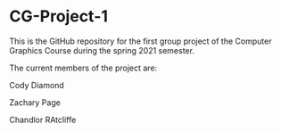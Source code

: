 # CG-Project-1
This is the GitHub repository for the first group project of the Computer Graphics Course during the spring 2021 semester.

The current members of the project are:

Cody Diamond

Zachary Page

Chandlor RAtcliffe
